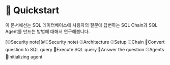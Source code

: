 # 🐶 Quickstart
이 문서에선는 SQL 데이터베이스에 사용자의 질문에 답변하는 SQL Chain과 SQL Agent를 만드는 방법에 대해서 연구해봅니다.

[⚾️Security note](#⚾️Security note)
⚾️Architecture
⚾️Setup
⚾️Chain
🎾Convert question to SQL query
🎾Execute SQL query
🎾Answer the question
⚾️Agents
🎾Initializing agent

